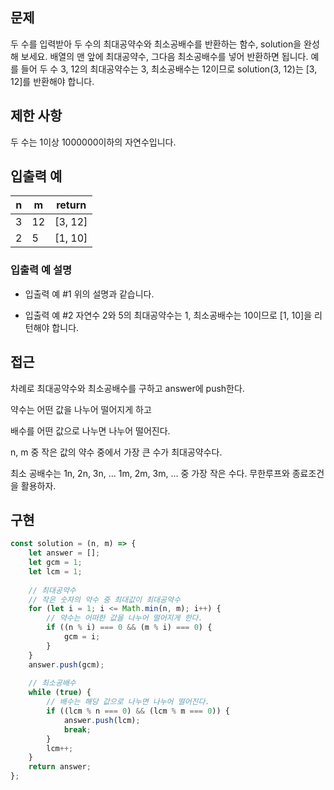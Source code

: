 ## 문제

두 수를 입력받아 두 수의 최대공약수와 최소공배수를 반환하는 함수, solution을 완성해 보세요. 배열의 맨 앞에 최대공약수, 그다음 최소공배수를 넣어 반환하면 됩니다. 예를 들어 두 수 3, 12의 최대공약수는 3, 최소공배수는 12이므로 solution(3, 12)는 [3, 12]를 반환해야 합니다.

## 제한 사항

두 수는 1이상 1000000이하의 자연수입니다.

## 입출력 예

| n   | m   | return  |
| --- | --- | ------- |
| 3   | 12  | [3, 12] |
| 2   | 5   | [1, 10] |

### 입출력 예 설명
- 입출력 예 #1
위의 설명과 같습니다.

- 입출력 예 #2
자연수 2와 5의 최대공약수는 1, 최소공배수는 10이므로 [1, 10]을 리턴해야 합니다.

## 접근

차례로 최대공약수와 최소공배수를 구하고 answer에 push한다.

약수는 어떤 값을 나누어 떨어지게 하고

배수를 어떤 값으로 나누면 나누어 떨어진다.

n, m 중 작은 값의 약수 중에서 가장 큰 수가 최대공약수다.

최소 공배수는 1n, 2n, 3n, ... 1m, 2m, 3m, ... 중 가장 작은 수다. 무한루프와 종료조건을 활용하자.

## 구현
```js
const solution = (n, m) => {
    let answer = [];
    let gcm = 1;
    let lcm = 1;
    
    // 최대공약수
    // 작은 숫자의 약수 중 최대값이 최대공약수
    for (let i = 1; i <= Math.min(n, m); i++) {
        // 약수는 어떠한 값을 나누어 떨어지게 한다.
        if ((n % i) === 0 && (m % i) === 0) {
            gcm = i;
        }
    }
    answer.push(gcm);
    
    // 최소공배수
    while (true) {
        // 배수는 해당 값으로 나누면 나누어 떨어진다.
        if ((lcm % n === 0) && (lcm % m === 0)) {
            answer.push(lcm);
            break;
        }
        lcm++;
    }    
    return answer;
};
```